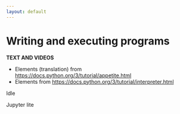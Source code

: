 ```yaml
---
layout: default
---
```


# Writing and executing programs
**TEXT AND VIDEOS**

- Elements (translation) from https://docs.python.org/3/tutorial/appetite.html
- Elements from https://docs.python.org/3/tutorial/interpreter.html

Idle

Jupyter lite


